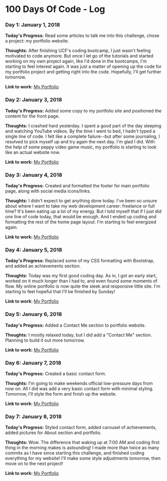 # 100 Days Of Code - Log

### Day 1: January 1, 2018

**Today's Progress:** Read some articles to talk me into this challenge, chose a project: my portfolio website.

**Thoughts:** After finishing UCF's coding bootcamp, I just wasn't feeling motivated to code anymore. But once I let go of the tutorials and started working on my own project again, like I'd done in the bootcamps, I'm starting to feel interest again. It was just a matter of opening up the code for my portfolio project and getting right into the code. Hopefully, I'll get further tomorrow.

**Link to work:** [My Portfolio](https://saluki-scribe.github.io/my-portfolio/)

### Day 2: January 3, 2018

**Today's Progress:** Added some copy to my portfolio site and positioned the content for the front page.

**Thoughts:** I crashed hard yesterday. I spent a good part of the day sleeping and watching YouTube videos. By the time I went to bed, I hadn't typed a single line of code. I felt like a complete failure--but after some journaling, I resolved to pick myself up and try again the next day. I'm glad I did. With the help of some peppy video game music, my portfolio is starting to look like an actual website now. 

**Link to work:** [My Portfolio](https://saluki-scribe.github.io/my-portfolio/)

### Day 3: January 4, 2018

**Today's Progress:** Created and formatted the footer for main portfolio page, along with social media icons/links.

**Thoughts:** I didn't expect to get anything done today. I've been so unsure about where I want to take my web development career: freelance or full time? It's been eating up a lot of my energy. But I told myself that if I just did *one* line of code today, that would be enough. And I ended up coding and formatting the rest of the home page layout. I'm starting to feel energized again. 

**Link to work:** [My Portfolio](https://saluki-scribe.github.io/my-portfolio/)

### Day 4: January 5, 2018

**Today's Progress:** Replaced some of my CSS formatting with Bootstrap, and added an achievements section.

**Thoughts:** Today was my first good coding day. As in, I got an early start, worked on it much longer than I had to, and even found some moments of flow. My online portfolio is now quite the sleek and responsive little site. I'm starting to feel hopeful that I'll be finished by Sunday!

**Link to work:** [My Portfolio](https://saluki-scribe.github.io/my-portfolio/)

### Day 5: January 6, 2018

**Today's Progress:** Added a Contact Me section to portfolio website.

**Thoughts:** I mostly relaxed today, but I did add a "Contact Me" section. Planning to build it out more tomorrow.

**Link to work:** [My Portfolio](https://saluki-scribe.github.io/my-portfolio/)

### Day 6: January 7, 2018

**Today's Progress:** Created a basic contact form.

**Thoughts:** I'm going to make weekends official low-pressure days from now on. All I did was add a very basic contact form with minimal styling. Tomorrow, I'll style the form and finish up the website.

**Link to work:** [My Portfolio](https://saluki-scribe.github.io/my-portfolio/)

### Day 7: January 8, 2018

**Today's Progress:** Styled contact form, added carousel of achievements, added pictures for About section and portfolio.

**Thoughts:** Wow. The difference that waking up at 7:00 AM and coding first thing in the morning makes is astounding! I made more than twice as many commits as I have since starting this challenge, and finished coding everything for my website! I'll make some style adjustments tomorrow, then move on to the next project!

**Link to work:** [My Portfolio](https://saluki-scribe.github.io/my-portfolio/)
